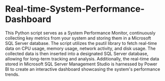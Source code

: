 # Real-time-System-Performance-Dashboard

This Python script serves as a System Performance Monitor, continuously collecting key metrics from your system and storing them in a Microsoft SQL Server database. The script utilizes the psutil library to fetch real-time data on CPU usage, memory usage, network activity, and disk usage. The collected data is then inserted into a designated SQL Server database, allowing for long-term tracking and analysis. Additionally, the real-time data stored in Microsoft SQL Server Management Studio is harnessed by Power BI to create an interactive dashboard showcasing the system's performance trends.

